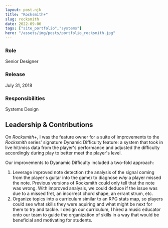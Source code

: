 ```yaml
---
layout: post.njk
title: "Rocksmith+"
slug: rocksmith
date: 2022-09-06
tags: ["site_portfolio","systems"]
hero: "/assets/img/posts/portfolio_rocksmith.jpg"
---
```


### Role
Senior Designer

### Release
July 31, 2018

### Responsibilities
Systems Design


## Leadership & Contributions
On *Rocksmith+*, I was the feature owner for a suite of improvements to the *Rocksmith* series' signature Dynamic Difficulty feature: a system that took in live hit/miss data from the player's performance and adjusted the difficulty accordingly during play to better meet the player's level. 

Our improvements to Dyanamic Difficulty included a two-fold approach: 
1. Leverage improved note detection (the analysis of the signal coming from the player's guitar into the game) to diagnose *why* a player missed the note. Previous versions of Rocksmith could only tell that the note was wrong. With improved analysis, we could deduce if the issue was due to a missed fret, an incorrect chord shape, an errant strum, etc. 
2. Organize topics into a curriculum similar to an RPG stats map, so players could see what skills they were aquiring and what might be next for them to try and tackle. I design our curriculum, I hired a music educator onto our team to guide the organization of skills in a way that would be beneficial and motivating for students. 

